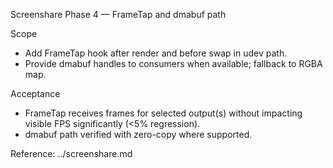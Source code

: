 Screenshare Phase 4 — FrameTap and dmabuf path

Scope
- Add FrameTap hook after render and before swap in udev path.
- Provide dmabuf handles to consumers when available; fallback to RGBA map.

Acceptance
- FrameTap receives frames for selected output(s) without impacting visible FPS significantly (<5% regression).
- dmabuf path verified with zero-copy where supported.

Reference: ../screenshare.md
